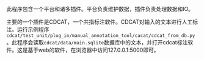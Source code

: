 此程序包含一个平台和诸多插件。平台负责维护数据，插件负责处理数据和IO。

主要的一个插件是CDCAT，一个共指标注软件。CDCAT对输入的文本进行人工标注。运行示例程序`cdcat/test_unit/plug_in/manual_annotation_tool/cacat/cdcat_from_db.py`。此程序会读取`cdcat/data/main.sqlite`数据库中的文本，并打开cdcat标注软件。这是基于web的软件，在浏览器中访问127.0.0.1:5000即可。
